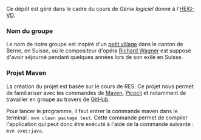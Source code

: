 Ce dépôt est géré dans le cadre du cours de _Génie logiciel_ donné à
l'[HEIG-VD][HEIG-VD].


### Nom du groupe

Le nom de notre groupe est inspiré d'un [petit village][Grindelwald] dans le
canton de Berne, en Suisse, où le compositeur d'opéra [Richard Wagner][Wagner]
est supposé d'avoir séjourné pendant quelques années lors de son exile en
Suisse.


[HEIG-VD]: https://heig-vd.ch/
[Grindelwald]: https://en.wikipedia.org/wiki/Grindelwald
[Wagner]: https://en.wikipedia.org/wiki/Richard_Wagner


### Projet Maven

La création du projet est basée sur le cours de RES. Ce projet nous permet de 
familiariser avec les commandes de [Maven](https://maven.apache.org/),
[Picocli](https://picocli.info/) et notamment de travailler en groupe au travers
 de [GitHub](https://github.com/).

Pour lancer le programme, il faut entrer la commande maven dans le
terminal :
  `mvn clean package test`.
Cette commande permet de compiler l'application qui peut donc être exécuté à
l'aide de la commande suivante :
  `mvn exec:java`.